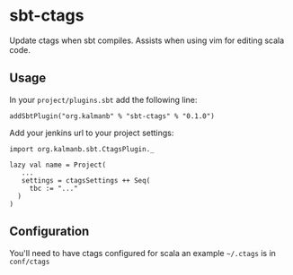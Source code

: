 # sbt-ctags

Update ctags when sbt compiles. Assists when using vim for editing scala code.


## Usage
In your `project/plugins.sbt` add the following line:

    addSbtPlugin("org.kalmanb" % "sbt-ctags" % "0.1.0")

Add your jenkins url to your project settings:

    import org.kalmanb.sbt.CtagsPlugin._

    lazy val name = Project(
       ...
       settings = ctagsSettings ++ Seq( 
         tbc := "..."
      )
    )

## Configuration

You'll need to have ctags configured for scala an example `~/.ctags` is in `conf/ctags`

